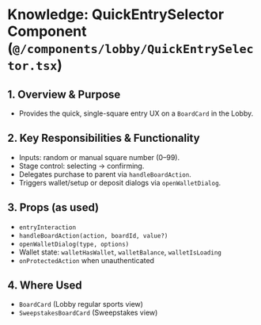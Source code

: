 # Knowledge: QuickEntrySelector Component (`@/components/lobby/QuickEntrySelector.tsx`)

## 1. Overview & Purpose
- Provides the quick, single-square entry UX on a `BoardCard` in the Lobby.

## 2. Key Responsibilities & Functionality
- Inputs: random or manual square number (0–99).
- Stage control: selecting → confirming.
- Delegates purchase to parent via `handleBoardAction`.
- Triggers wallet/setup or deposit dialogs via `openWalletDialog`.

## 3. Props (as used)
- `entryInteraction`
- `handleBoardAction(action, boardId, value?)`
- `openWalletDialog(type, options)`
- Wallet state: `walletHasWallet`, `walletBalance`, `walletIsLoading`
- `onProtectedAction` when unauthenticated

## 4. Where Used
- `BoardCard` (Lobby regular sports view)
- `SweepstakesBoardCard` (Sweepstakes view) 